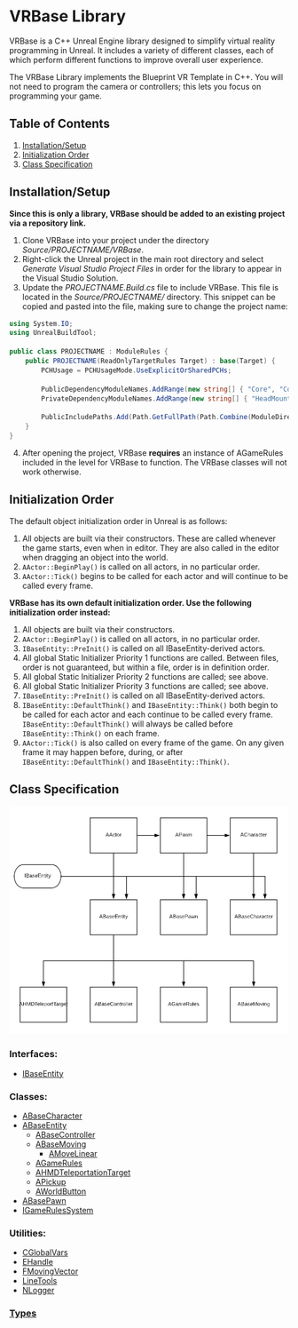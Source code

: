 # VRBase Library

VRBase is a C++ Unreal Engine library designed to simplify virtual reality programming in Unreal. It includes a variety of different classes, each of which perform different functions to improve overall user experience.

The VRBase Library implements the Blueprint VR Template in C++. You will not need to program the camera or controllers; this lets you focus on programming your game.

## Table of Contents
1. [Installation/Setup](#setup)
2. [Initialization Order](#order)
3. [Class Specification](#spec)

## Installation/Setup <a name="setup"></a>

**Since this is only a library, VRBase should be added to an existing project via a repository link.**

1. Clone VRBase into your project under the directory _Source/PROJECTNAME/VRBase_.
1. Right-click the Unreal project in the main root directory and select _Generate Visual Studio Project Files_ in order for the library to appear in the Visual Studio Solution.
3. Update the _PROJECTNAME.Build.cs_ file to include VRBase. This file is located in the _Source/PROJECTNAME/_ directory. This snippet can be copied and pasted into the file, making sure to change the project name:
```cs
using System.IO;
using UnrealBuildTool;

public class PROJECTNAME : ModuleRules {
	public PROJECTNAME(ReadOnlyTargetRules Target) : base(Target) {
		PCHUsage = PCHUsageMode.UseExplicitOrSharedPCHs;

        PublicDependencyModuleNames.AddRange(new string[] { "Core", "CoreUObject", "Engine", "InputCore", "Slate", "SlateCore" });
        PrivateDependencyModuleNames.AddRange(new string[] { "HeadMountedDisplay", "SteamVR" });
        
        PublicIncludePaths.Add(Path.GetFullPath(Path.Combine(ModuleDirectory, "VRBase")));
    }
}
```

4. After opening the project, VRBase **requires** an instance of AGameRules included in the level for VRBase to function. The VRBase classes will not work otherwise.

## Initialization Order <a name="order"></a>

The default object initialization order in Unreal is as follows: 

1. All objects are built via their constructors. These are called whenever the game starts, even when in editor. They are also called in the editor when dragging an object into the world.
2. `AActor::BeginPlay()` is called on all actors, in no particular order.
3. `AActor::Tick()` begins to be called for each actor and will continue to be called every frame.


**VRBase has its own default initialization order. Use the following initialization order instead:**

1. All objects are built via their constructors.
2. `AActor::BeginPlay()` is called on all actors, in no particular order.
3. `IBaseEntity::PreInit()` is called on all IBaseEntity-derived actors.
4. All global Static Initializer Priority 1 functions are called. Between files, order is not guaranteed, but within a file, order is in definition order.
5. All global Static Initializer Priority 2 functions are called; see above.
6. All global Static Initializer Priority 3 functions are called; see above.
7. `IBaseEntity::PreInit()` is called on all IBaseEntity-derived actors.
8. `IBaseEntity::DefaultThink()` and `IBaseEntity::Think()` both begin to be called for each actor and each continue to be called every frame. `IBaseEntity::DefaultThink()` will always be called before `IBaseEntity::Think()` on each frame.
9. `AActor::Tick()` is also called on every frame of the game. On any given frame it may happen before, during, or after `IBaseEntity::DefaultThink()` and `IBaseEntity::Think()`.

## Class Specification <a name="spec"></a>

![VRBase Class Diagram](./Doc/ClassDiagram.png "VRBase Class Diagram")

### Interfaces:
- [IBaseEntity](Doc/IBaseEntity.md)

### Classes:
- [ABaseCharacter](Doc/ABaseCharacter.md)
- [ABaseEntity](Doc/ABaseEntity.md)
  - [ABaseController](Doc/ABaseController.md)
  - [ABaseMoving](Doc/ABaseMoving.md)
    - [AMoveLinear](Doc/AMoveLinear.md)
  - [AGameRules](Doc/AGameRules.md)
  - [AHMDTeleportationTarget](Doc/AHMDTeleportationTarget.md)
  - [APickup](Doc/APickup.md)
  - [AWorldButton](Doc/AWorldButton.md)
- [ABasePawn](Doc/ABasePawn.md)
- [IGameRulesSystem](Doc/IGameRulesSystem.md)

### Utilities:
- [CGlobalVars](Doc/CGlobalVars.md)
- [EHandle](Doc/EHandle.md)
- [FMovingVector](Doc/FMovingVector.md)
- [LineTools](Doc/LineTools.md)
- [NLogger](Doc/NLogger.md)

### [Types](Doc/types.md)